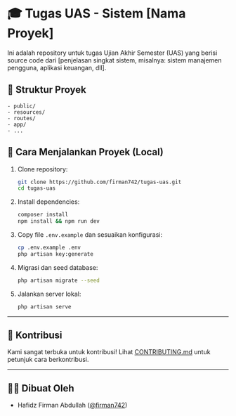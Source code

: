 # 🎓 Tugas UAS - Sistem [Nama Proyek]

Ini adalah repository untuk tugas Ujian Akhir Semester (UAS) yang berisi source code dari [penjelasan singkat sistem, misalnya: sistem manajemen pengguna, aplikasi keuangan, dll].

## 📁 Struktur Proyek

```
- public/
- resources/
- routes/
- app/
- ...
```

## 🚀 Cara Menjalankan Proyek (Local)

1. Clone repository:
   ```bash
   git clone https://github.com/firman742/tugas-uas.git
   cd tugas-uas
   ```

2. Install dependencies:
   ```bash
   composer install
   npm install && npm run dev
   ```

3. Copy file `.env.example` dan sesuaikan konfigurasi:
   ```bash
   cp .env.example .env
   php artisan key:generate
   ```

4. Migrasi dan seed database:
   ```bash
   php artisan migrate --seed
   ```

5. Jalankan server lokal:
   ```bash
   php artisan serve
   ```

---

## 🤝 Kontribusi

Kami sangat terbuka untuk kontribusi! Lihat [CONTRIBUTING.md](CONTRIBUTING.md) untuk petunjuk cara berkontribusi.

---

## 🧑‍💻 Dibuat Oleh

- Hafidz Firman Abdullah ([@firman742](https://github.com/firman742))
